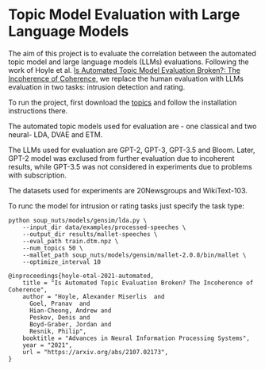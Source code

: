 # Topic Model Evaluation with Large Language Models
The aim of this project is to evaluate the correlation between the automated topic model and large language models (LLMs) evaluations. Following the work of Hoyle et al. [Is Automated Topic Model Evaluation Broken?:
The Incoherence of Coherence](https://arxiv.org/pdf/2107.02173), we replace the human evaluation with LLMs evaluation in two tasks: intrusion detection and rating.

To run the project, first download the [topics](https://github.com/ahoho/topics?tab=readme-ov-file) and follow the installation instructions there.

The automated topic models used for evaluation are - one classical and two neural- LDA, DVAE and ETM.

The LLMs used for evaluation are GPT-2, GPT-3, GPT-3.5 and Bloom. 
Later, GPT-2 model was exclused from further evaluation due to incoherent results, while GPT-3.5 was not considered in experiments due to problems with subscription.

The datasets used for experiments are 20Newsgroups and WikiText-103.

To runc the model for intrusion or rating tasks just specify the task type:
```
python soup_nuts/models/gensim/lda.py \
    --input_dir data/examples/processed-speeches \
    --output_dir results/mallet-speeches \
    --eval_path train.dtm.npz \
    --num_topics 50 \
    --mallet_path soup_nuts/models/gensim/mallet-2.0.8/bin/mallet \
    --optimize_interval 10
```


```
@inproceedings{hoyle-etal-2021-automated,
    title = "Is Automated Topic Evaluation Broken? The Incoherence of Coherence",
    author = "Hoyle, Alexander Miserlis  and
      Goel, Pranav  and
      Hian-Cheong, Andrew and
      Peskov, Denis and
      Boyd-Graber, Jordan and
      Resnik, Philip",
    booktitle = "Advances in Neural Information Processing Systems",
    year = "2021",
    url = "https://arxiv.org/abs/2107.02173",
}
```
